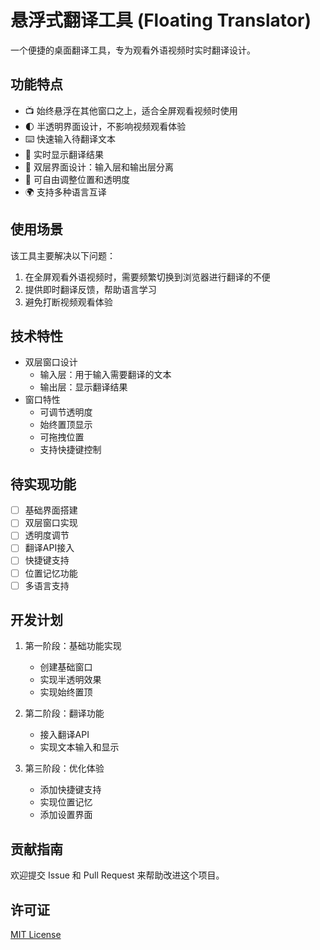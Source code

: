 # 悬浮式翻译工具 (Floating Translator)

一个便捷的桌面翻译工具，专为观看外语视频时实时翻译设计。

## 功能特点

- 📺 始终悬浮在其他窗口之上，适合全屏观看视频时使用
- 🌓 半透明界面设计，不影响视频观看体验
- ⌨️ 快速输入待翻译文本
- 🔄 实时显示翻译结果
- 📱 双层界面设计：输入层和输出层分离
- 🎯 可自由调整位置和透明度
- 🌍 支持多种语言互译

## 使用场景

该工具主要解决以下问题：
1. 在全屏观看外语视频时，需要频繁切换到浏览器进行翻译的不便
2. 提供即时翻译反馈，帮助语言学习
3. 避免打断视频观看体验

## 技术特性

- 双层窗口设计
  - 输入层：用于输入需要翻译的文本
  - 输出层：显示翻译结果
- 窗口特性
  - 可调节透明度
  - 始终置顶显示
  - 可拖拽位置
  - 支持快捷键控制

## 待实现功能

- [ ] 基础界面搭建
- [ ] 双层窗口实现
- [ ] 透明度调节
- [ ] 翻译API接入
- [ ] 快捷键支持
- [ ] 位置记忆功能
- [ ] 多语言支持

## 开发计划

1. 第一阶段：基础功能实现
   - 创建基础窗口
   - 实现半透明效果
   - 实现始终置顶
   
2. 第二阶段：翻译功能
   - 接入翻译API
   - 实现文本输入和显示
   
3. 第三阶段：优化体验
   - 添加快捷键支持
   - 实现位置记忆
   - 添加设置界面

## 贡献指南

欢迎提交 Issue 和 Pull Request 来帮助改进这个项目。

## 许可证

[MIT License](LICENSE)
